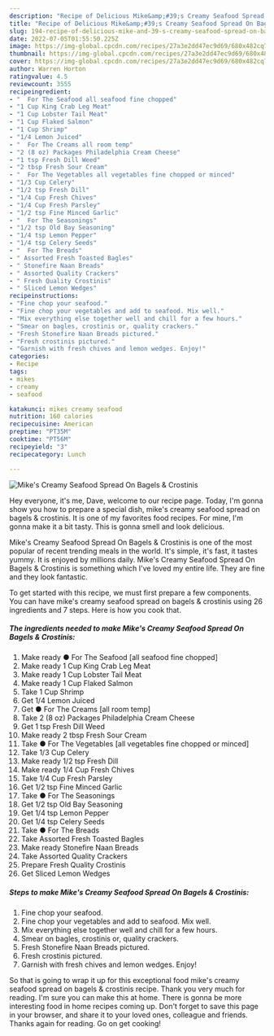 ```yaml
---
description: "Recipe of Delicious Mike&amp;#39;s Creamy Seafood Spread On Bagels &amp;amp; Crostinis"
title: "Recipe of Delicious Mike&amp;#39;s Creamy Seafood Spread On Bagels &amp;amp; Crostinis"
slug: 194-recipe-of-delicious-mike-and-39-s-creamy-seafood-spread-on-bagels-and-amp-crostinis
date: 2022-07-05T01:55:50.225Z
image: https://img-global.cpcdn.com/recipes/27a3e2dd47ec9d69/680x482cq70/mikes-creamy-seafood-spread-on-bagels-crostinis-recipe-main-photo.jpg
thumbnail: https://img-global.cpcdn.com/recipes/27a3e2dd47ec9d69/680x482cq70/mikes-creamy-seafood-spread-on-bagels-crostinis-recipe-main-photo.jpg
cover: https://img-global.cpcdn.com/recipes/27a3e2dd47ec9d69/680x482cq70/mikes-creamy-seafood-spread-on-bagels-crostinis-recipe-main-photo.jpg
author: Warren Horton
ratingvalue: 4.5
reviewcount: 3555
recipeingredient:
- "  For The Seafood all seafood fine chopped"
- "1 Cup King Crab Leg Meat"
- "1 Cup Lobster Tail Meat"
- "1 Cup Flaked Salmon"
- "1 Cup Shrimp"
- "1/4 Lemon Juiced"
- "  For The Creams all room temp"
- "2 (8 oz) Packages Philadelphia Cream Cheese"
- "1 tsp Fresh Dill Weed"
- "2 tbsp Fresh Sour Cream"
- "  For The Vegetables all vegetables fine chopped or minced"
- "1/3 Cup Celery"
- "1/2 tsp Fresh Dill"
- "1/4 Cup Fresh Chives"
- "1/4 Cup Fresh Parsley"
- "1/2 tsp Fine Minced Garlic"
- "  For The Seasonings"
- "1/2 tsp Old Bay Seasoning"
- "1/4 tsp Lemon Pepper"
- "1/4 tsp Celery Seeds"
- "  For The Breads"
- " Assorted Fresh Toasted Bagles"
- " Stonefire Naan Breads"
- " Assorted Quality Crackers"
- " Fresh Quality Crostinis"
- " Sliced Lemon Wedges"
recipeinstructions:
- "Fine chop your seafood."
- "Fine chop your vegetables and add to seafood. Mix well."
- "Mix everything else together well and chill for a few hours."
- "Smear on bagles, crostinis or, quality crackers."
- "Fresh Stonefire Naan Breads pictured."
- "Fresh crostinis pictured."
- "Garnish with fresh chives and lemon wedges. Enjoy!"
categories:
- Recipe
tags:
- mikes
- creamy
- seafood

katakunci: mikes creamy seafood 
nutrition: 160 calories
recipecuisine: American
preptime: "PT35M"
cooktime: "PT56M"
recipeyield: "3"
recipecategory: Lunch

---
```



![Mike&#39;s Creamy Seafood Spread On Bagels &amp; Crostinis](https://img-global.cpcdn.com/recipes/27a3e2dd47ec9d69/680x482cq70/mikes-creamy-seafood-spread-on-bagels-crostinis-recipe-main-photo.jpg)

Hey everyone, it's me, Dave, welcome to our recipe page. Today, I'm gonna show you how to prepare a special dish, mike&#39;s creamy seafood spread on bagels &amp; crostinis. It is one of my favorites food recipes. For mine, I'm gonna make it a bit tasty. This is gonna smell and look delicious.



Mike&#39;s Creamy Seafood Spread On Bagels &amp; Crostinis is one of the most popular of recent trending meals in the world. It's simple, it's fast, it tastes yummy. It is enjoyed by millions daily. Mike&#39;s Creamy Seafood Spread On Bagels &amp; Crostinis is something which I've loved my entire life. They are fine and they look fantastic.


To get started with this recipe, we must first prepare a few components. You can have mike&#39;s creamy seafood spread on bagels &amp; crostinis using 26 ingredients and 7 steps. Here is how you cook that.

<!--inarticleads1-->

##### The ingredients needed to make Mike&#39;s Creamy Seafood Spread On Bagels &amp; Crostinis:

1. Make ready  ● For The Seafood [all seafood fine chopped]
1. Make ready 1 Cup King Crab Leg Meat
1. Make ready 1 Cup Lobster Tail Meat
1. Make ready 1 Cup Flaked Salmon
1. Take 1 Cup Shrimp
1. Get 1/4 Lemon Juiced
1. Get  ● For The Creams [all room temp]
1. Take 2 (8 oz) Packages Philadelphia Cream Cheese
1. Get 1 tsp Fresh Dill Weed
1. Make ready 2 tbsp Fresh Sour Cream
1. Take  ● For The Vegetables [all vegetables fine chopped or minced]
1. Take 1/3 Cup Celery
1. Make ready 1/2 tsp Fresh Dill
1. Make ready 1/4 Cup Fresh Chives
1. Take 1/4 Cup Fresh Parsley
1. Get 1/2 tsp Fine Minced Garlic
1. Take  ● For The Seasonings
1. Get 1/2 tsp Old Bay Seasoning
1. Get 1/4 tsp Lemon Pepper
1. Get 1/4 tsp Celery Seeds
1. Take  ● For The Breads
1. Take  Assorted Fresh Toasted Bagles
1. Make ready  Stonefire Naan Breads
1. Take  Assorted Quality Crackers
1. Prepare  Fresh Quality Crostinis
1. Get  Sliced Lemon Wedges




<!--inarticleads2-->

##### Steps to make Mike&#39;s Creamy Seafood Spread On Bagels &amp; Crostinis:

1. Fine chop your seafood.
1. Fine chop your vegetables and add to seafood. Mix well.
1. Mix everything else together well and chill for a few hours.
1. Smear on bagles, crostinis or, quality crackers.
1. Fresh Stonefire Naan Breads pictured.
1. Fresh crostinis pictured.
1. Garnish with fresh chives and lemon wedges. Enjoy!




So that is going to wrap it up for this exceptional food mike&#39;s creamy seafood spread on bagels &amp; crostinis recipe. Thank you very much for reading. I'm sure you can make this at home. There is gonna be more interesting food in home recipes coming up. Don't forget to save this page in your browser, and share it to your loved ones, colleague and friends. Thanks again for reading. Go on get cooking!
